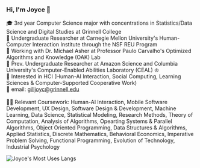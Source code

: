 ### Hi, I'm Joyce 👋

🎓 3rd year Computer Science major with concentrations in Statistics/Data Science and Digital Studies at Grinnell College <br/>
💼 Undergraduate Researcher at Carnegie Mellon University's Human-Computer Interaction Institute through the NSF REU Program <br/> 
🌳 Working with Dr. Michael Asher at Professor Paulo Carvalho's Optimized Algorithms and Knowledge (OAK) Lab <br/>
🦭 Prev. Undergraduate Researcher at Amazon Science and Columbia University's Computer-Enabled Abilities Laboratory (CEAL) ♔ <br/>
💭 Interested in HCI (Human-AI Interaction, Social Computing, Learning Sciences & Computer-Supported Cooperative Work) <br/>
💌 email: gilljoyc@grinnell.edu <br/> <br/> 
👩‍💻 Relevant Coursework: Human-AI Interaction, Mobile Software Development, UX Design, Software Design & Development, Machine Learning, Data Science, Statistical Modeling, Research Methods, Theory of Computation, Analysis of Algorithms, Opearting Systems & Parallel Algorithms, Object Oriented Programming, Data Structures & Algorithms, Applied Statistics, Discrete Mathematics, Behavioral Economics, Imperative Problem Solving, Functional Programming, Evolution of Technology, Industrial Psychology

<!-- Github stats by https://github.com/anuraghazra/github-readme-stats -->
![Joyce's Most Uses Langs](https://github-readme-stats.vercel.app/api/top-langs/?username=joycegill&layout=compact)

